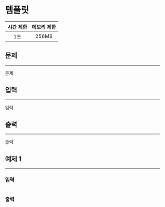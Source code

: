 템플릿
============
|시간 제한|메모리 제한|
|:---:|:---:|
|1초|256MB|

## 문제
-------
문제</br>

## 입력
-------
입력</br>

## 출력
-------
출력</br>

## 예제 1
-------
### 입력
```
```
### 출력
```
```
